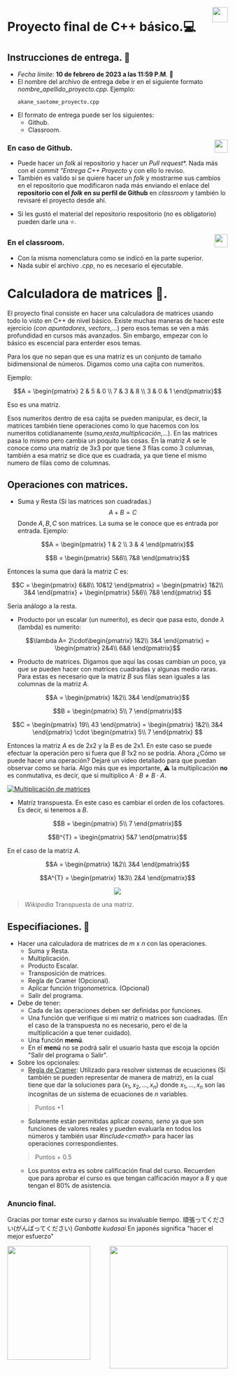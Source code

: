 <p align="right">
<img src = "https://upload.wikimedia.org/wikipedia/commons/1/18/ISO_C%2B%2B_Logo.svg"
    width = "35px"
    align = "right">
</p>

# Proyecto final de C++ básico.💻

## Instrucciones de entrega. 🔎
- *Fecha límite*: **10 de febrero de 2023 a las 11:59 P.M**. 📆 
- El nombre del archivo de entrega debe ir en el siguiente formato *nombre_apellido_proyecto.cpp*. Ejemplo:
   ```
   akane_saotome_proyecto.cpp
   ``` 
-  El formato de entrega puede ser los siguientes:
    - Github.
    - Classroom.

<p align="right">
<img src = "https://img.icons8.com/color/96/null/github--v1.png"
    width = "30px"
    align = "right">
</p>


### En caso de Github. 
* Puede hacer un *folk* al repositorio y hacer un *Pull request**. Nada más con el *commit "Entrega C++ Proyecto* y con ello lo reviso.
* También es valido si se quiere hacer un *folk* y mostrarme sus cambios en el repositorio que modificaron nada más enviando el enlace del **repositorio con el *folk* en su perfil de Github** en *classroom* y también lo revisaré el proyecto desde ahí.

- Si les gustó el material del repositorio respositorio (no es obligatorio) pueden darle una ⭐.

<p align="right">
<img src = "https://img.icons8.com/arcade/64/null/classroom.png"
    width = "30px"
    align = "right">
</p>

### En el classroom.
* Con la misma nomenclatura como se indicó en la parte superior.
* Nada subir el archivo *.cpp*, no es necesario el ejecutable.


# Calculadora de matrices 🧮.

El proyecto final consiste en hacer una calculadora de matrices usando todo lo visto en C++ de nivel básico. Existe muchas maneras de hacer este ejercicio (*con apuntadores*, *vectors*,...) pero esos temas se ven a más profundidad en cursos más avanzados. Sin embargo, empezar con lo básico es escencial para enterder esos temas.


Para los que no sepan que es una matriz es un conjunto de tamaño bidimensional de números. Digamos como una cajita con numeritos.

Ejemplo:


$$A = \begin{pmatrix}
        2 & 5 & 0 \\ 
        7 & 3 & 8 \\
        3 & 0 & 1
       \end{pmatrix}$$

Eso es una matriz. 

Esos numeritos dentro de esa cajita se pueden manipular, es decir, la matrices también tiene operaciones como lo que hacemos con los numeritos cotidianamente (*suma*,*resta*,*multiplicación*,...). En las matrices pasa lo mismo pero cambia un poquito las cosas. En la matriz $A$ se le conoce como una matriz de 3x3 por que tiene 3 filas como 3 columnas, también a esa matriz se dice que es cuadrada, ya que tiene el mismo numero de filas como de columnas.

## Operaciones con matrices.

- Suma y Resta (Si las matrices son cuadradas.)
    $$A + B = C$$
    Donde $A,B,C$ son matrices. La suma se le conoce que es entrada por entrada. Ejemplo:

    
$$A = \begin{pmatrix} 
            1 & 2 \\
            3 & 4 
           \end{pmatrix}$$
           
$$B = \begin{pmatrix}
        5&6\\ 
        7&8
       \end{pmatrix}$$

   Entonces la suma que dará la matriz $C$ es:
    
$$C = \begin{pmatrix}
        6&8\\
        10&12
      \end{pmatrix} =
      \begin{pmatrix}
        1&2\\
        3&4
      \end{pmatrix} + 
      \begin{pmatrix}
        5&6\\
        7&8
        \end{pmatrix} $$
    
  Sería análogo a la resta.
- Producto por un escalar (un numerito), es decir que pasa esto, donde $\lambda$ (lambda) es numerito:


$$\lambda A= 2\cdot\begin{pmatrix}
                    1&2\\
                    3&4
                    \end{pmatrix} = 
                    \begin{pmatrix}
                        2&4\\
                        6&8
                    \end{pmatrix}$$

- Producto de matrices. Digamos que aquí las cosas cambian un poco, ya que se pueden hacer con matrices cuadradas y algunas medio raras. Para estas es necesario que la matriz $B$ sus filas sean iguales a las columnas de la matriz $A$.

$$A = \begin{pmatrix}
            1&2\\
            3&4
            \end{pmatrix}$$
            
$$B = \begin{pmatrix}
        5\\
        7
        \end{pmatrix}$$

$$C = \begin{pmatrix}
        19\\
        43
      \end{pmatrix} =
      \begin{pmatrix}
        1&2\\
        3&4
      \end{pmatrix} \cdot
      \begin{pmatrix}
        5\\
        7
        \end{pmatrix} $$

Entonces la matriz $A$ es de 2x2 y la $B$ es de 2x1. En este caso se puede efectuar la operación pero si fuera que $B$ 1x2 no se podría. Ahora ¿Cómo se puede hacer una operación? Dejaré un video detallado para que puedan observar como se haría. Algo más que es importante, ⚠️ la multiplicación **no** es conmutativa, es decir, que si multiplico $A\cdot B \not= B\cdot A$.

[![Multiplicación de matrices](https://i.ytimg.com/vi/jyOmqlo9CNk/maxresdefault.jpg)](https://youtu.be/jyOmqlo9CNk)

- Matríz transpuesta. En este caso es cambiar el orden de los cofactores. Es decir, si tenemos a $B$.

$$B = \begin{pmatrix}
            5\\
            7
        \end{pmatrix}$$
 
 $$B^{T} = \begin{pmatrix}
            5&7
            \end{pmatrix}$$
            
 En el caso de la matriz $A$.
 
 $$A = \begin{pmatrix}
            1&2\\
            3&4
        \end{pmatrix}$$
 
 $$A^{T} = \begin{pmatrix}
                1&3\\
                2&4
           \end{pmatrix}$$

<p align="center">
<img src = "https://upload.wikimedia.org/wikipedia/commons/e/e4/Matrix_transpose.gif"
    width = ""
    align = "center">
</p>

> *Wikipedia* Transpuesta de una matriz.

## Especifiaciones. 🔎

- Hacer una calculadora de matrices de $m$ x $n$ con las operaciones.
    - Suma y Resta.
    - Multiplicación.
    - Producto Escalar.
    - Transposición de matrices.
    - Regla de Cramer (Opcional).
    - Aplicar función trigonometrica. (Opcional)
    - Salir del programa.
- Debe de tener:
    - Cada de las operaciones deben ser definidas por funciones.
    - Una función que verifique si mi matriz o matrices son cuadradas. (En el caso de la transpuesta no es necesario, pero el de la multiplicación a que tener cuidado).
    - Una función **menú**.
    - En el **menú** no se podrá salir el usuario hasta que escoja la opción "Salir del programa o Salir".
- Sobre los opcionales:
    - [Regla de Cramer](https://www.youtube.com/watch?v=lLPcHVAqY80): Utilizado para resolver sistemas de ecuaciones (Sí también se pueden representar de manera de matriz), en la cual tiene que dar la soluciones para $(x_{1},x_{2},...,x_{n})$ donde $x_{1},...,x_{n}$ son las incognitas de un sistema de ecuaciones de $n$ variables.
    > Puntos +1
    - Solamente están permitidas aplicar *coseno, seno* ya que son funciones de valores reales y pueden evaluarla en todos los números y también usar *#include\<cmath\>* para hacer las operaciones correspondientes.
    > Puntos + 0.5
    - Los puntos extra es sobre calificación final del curso. Recuerden que para aprobar el curso es que tengan calficación mayor a 8 y que tengan el 80% de asistencia.
### Anuncio final.

Gracias por tomar este curso y darnos su invaluable tiempo. 頑張ってください(がんばってください) *Ganbatte kudasai* En japonés significa "hacer el mejor esfuerzo"

<p align = "left">
<img src = "https://static.wikia.nocookie.net/wonder-egg-priority/images/3/36/Chibi_Ai.png/revision/latest?cb=20210120102537"width = "190px" height  = "260px" align = "left">
</p>
<p align= "right">
<img src = "https://kotobanogimon.life/wp-content/uploads/2019/12/pose_ganbarou_man-300x300.png"width = "270px" height  = "280" align = "right">
</p>


